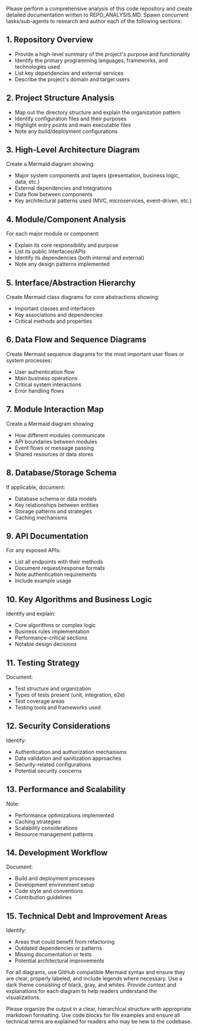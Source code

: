 Please perform a comprehensive analysis of this code repository and create detailed documentation written to REPO_ANALYSIS.MD. Spawn concurrent tasks/sub-agents to research and author each of the following sections:

## 1. Repository Overview
- Provide a high-level summary of the project's purpose and functionality
- Identify the primary programming languages, frameworks, and technologies used
- List key dependencies and external services
- Describe the project's domain and target users

## 2. Project Structure Analysis
- Map out the directory structure and explain the organization pattern
- Identify configuration files and their purposes
- Highlight entry points and main executable files
- Note any build/deployment configurations

## 3. High-Level Architecture Diagram
Create a Mermaid diagram showing:
- Major system components and layers (presentation, business logic, data, etc.)
- External dependencies and integrations
- Data flow between components
- Key architectural patterns used (MVC, microservices, event-driven, etc.)

## 4. Module/Component Analysis
For each major module or component:
- Explain its core responsibility and purpose
- List its public interfaces/APIs
- Identify its dependencies (both internal and external)
- Note any design patterns implemented

## 5. Interface/Abstraction Hierarchy
Create Mermaid class diagrams for core abstractions showing:
- Important classes and interfaces
- Key associations and dependencies
- Critical methods and properties

## 6. Data Flow and Sequence Diagrams
Create Mermaid sequence diagrams for the most important user flows or system processes:
- User authentication flow
- Main business operations
- Critical system interactions
- Error handling flows

## 7. Module Interaction Map
Create a Mermaid diagram showing:
- How different modules communicate
- API boundaries between modules
- Event flows or message passing
- Shared resources or data stores

## 8. Database/Storage Schema
If applicable, document:
- Database schema or data models
- Key relationships between entities
- Storage patterns and strategies
- Caching mechanisms

## 9. API Documentation
For any exposed APIs:
- List all endpoints with their methods
- Document request/response formats
- Note authentication requirements
- Include example usage

## 10. Key Algorithms and Business Logic
Identify and explain:
- Core algorithms or complex logic
- Business rules implementation
- Performance-critical sections
- Notable design decisions

## 11. Testing Strategy
Document:
- Test structure and organization
- Types of tests present (unit, integration, e2e)
- Test coverage areas
- Testing tools and frameworks used

## 12. Security Considerations
Identify:
- Authentication and authorization mechanisms
- Data validation and sanitization approaches
- Security-related configurations
- Potential security concerns

## 13. Performance and Scalability
Note:
- Performance optimizations implemented
- Caching strategies
- Scalability considerations
- Resource management patterns

## 14. Development Workflow
Document:
- Build and deployment processes
- Development environment setup
- Code style and conventions
- Contribution guidelines

## 15. Technical Debt and Improvement Areas
Identify:
- Areas that could benefit from refactoring
- Outdated dependencies or patterns
- Missing documentation or tests
- Potential architectural improvements

For all diagrams, use GitHub compatible Mermaid syntax and ensure they are clear, properly labeled, and include legends where necessary. Use a dark theme consisting of black, gray, and whites. Provide context and explanations for each diagram to help readers understand the visualizations.

Please organize the output in a clear, hierarchical structure with appropriate markdown formatting. Use code blocks for file examples and ensure all technical terms are explained for readers who may be new to the codebase.
